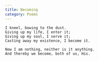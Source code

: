 ```yaml
---
title: Becoming
category: Poems
---
```


    I kneel, bowing to the dust.
    Giving up my life, I enter it;
    Giving up my soul, I serve it;
    Casting away my existence, I become it.

    Now I am nothing, neither is it anything.
    And thereby we become, both of us, His.


